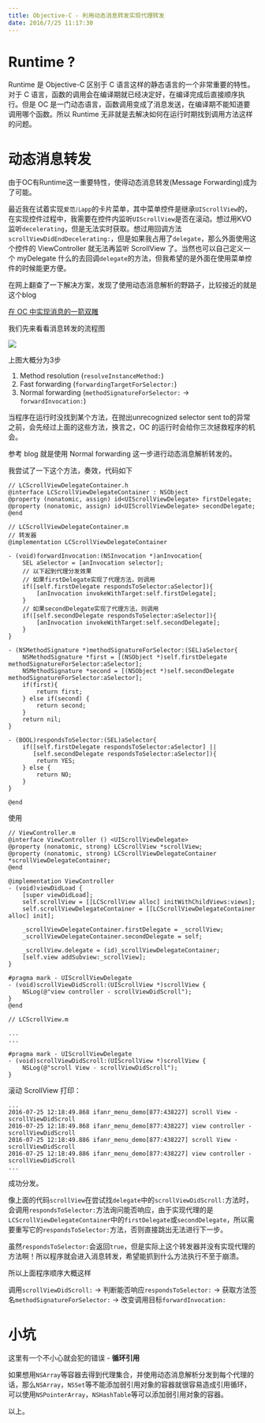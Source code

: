 ```yaml
---
title: Objective-C - 利用动态消息转发实现代理转发
date: 2016/7/25 11:17:30
---
```


# Runtime ?

Runtime 是 Objective-C 区别于 C 语言这样的静态语言的一个非常重要的特性。对于 C 语言，函数的调用会在编译期就已经决定好，在编译完成后直接顺序执行。但是 OC 是一门动态语言，函数调用变成了消息发送，在编译期不能知道要调用哪个函数。所以 Runtime 无非就是去解决如何在运行时期找到调用方法这样的问题。

# 动态消息转发

由于OC有Runtime这一重要特性，使得动态消息转发(Message Forwarding)成为了可能。

<!--more-->

最近我在试着实现`爱范儿app`的卡片菜单，其中菜单控件是继承`UIScrollView`的，在实现控件过程中，我需要在控件内监听`UIScrollView`是否在滚动。想过用KVO监听`decelerating`，但是无法实时获取。想过用回调方法`scrollViewDidEndDecelerating:`，但是如果我占用了`delegate`，那么外面使用这个控件的 ViewController 就无法再监听 ScrollView 了。当然也可以自己定义一个 myDelegate 什么的去回调`delegate`的方法，但我希望的是外面在使用菜单控件的时候能更方便。

在网上翻查了一下解决方案，发现了使用动态消息解析的野路子，比较接近的就是这个blog

[在 OC 中实现消息的一箭双雕](http://kittenyang.com/forwardinvocation/)

我们先来看看消息转发的流程图

![](http://static.oschina.net/uploads/space/2016/0227/211220_TxEr_580523.jpg)

上图大概分为3步

1. Method resolution (`resolveInstanceMethod:`)
2. Fast forwarding (`forwardingTargetForSelector:`)
3. Normal forwarding (`methodSignatureForSelector:` -> `forwardInvocation:`)

当程序在运行时没找到某个方法，在抛出unrecognized selector sent to的异常之前，会先经过上面的这些方法，换言之，OC 的运行时会给你三次拯救程序的机会。

参考 blog 就是使用 Normal forwarding 这一步进行动态消息解析转发的。

我尝试了一下这个方法，奏效，代码如下
``` objc
// LCScrollViewDelegateContainer.h
@interface LCScrollViewDelegateContainer : NSObject
@property (nonatomic, assign) id<UIScrollViewDelegate> firstDelegate;
@property (nonatomic, assign) id<UIScrollViewDelegate> secondDelegate;
@end

// LCScrollViewDelegateContainer.m
// 转发器
@implementation LCScrollViewDelegateContainer

- (void)forwardInvocation:(NSInvocation *)anInvocation{
    SEL aSelector = [anInvocation selector];
    // 以下起到代理分发效果
    // 如果firstDelegate实现了代理方法，则调用
    if([self.firstDelegate respondsToSelector:aSelector]){
        [anInvocation invokeWithTarget:self.firstDelegate];
    }
    // 如果secondDelegate实现了代理方法，则调用
    if([self.secondDelegate respondsToSelector:aSelector]){
        [anInvocation invokeWithTarget:self.secondDelegate];
    }
}

- (NSMethodSignature *)methodSignatureForSelector:(SEL)aSelector{
    NSMethodSignature *first = [(NSObject *)self.firstDelegate methodSignatureForSelector:aSelector];
    NSMethodSignature *second = [(NSObject *)self.secondDelegate methodSignatureForSelector:aSelector];
    if(first){
        return first;
    } else if(second) {
        return second;
    }
    return nil;
}

- (BOOL)respondsToSelector:(SEL)aSelector{
    if([self.firstDelegate respondsToSelector:aSelector] || 
       [self.secondDelegate respondsToSelector:aSelector]){
        return YES;
    } else {
        return NO;
    }
}

@end
```

使用

``` objc
// ViewController.m
@interface ViewController () <UIScrollViewDelegate>
@property (nonatomic, strong) LCScrollView *scrollView;
@property (nonatomic, strong) LCScrollViewDelegateContainer *scrollViewDelegateContainer;
@end

@implementation ViewController
- (void)viewDidLoad {
    [super viewDidLoad];
    self.scrollView = [[LCScrollView alloc] initWithChildViews:views];
    self.scrollViewDelegateContainer = [[LCScrollViewDelegateContainer alloc] init];

    _scrollViewDelegateContainer.firstDelegate = _scrollView;
    _scrollViewDelegateContainer.secondDelegate = self;

    _scrollView.delegate = (id)_scrollViewDelegateContainer;
    [self.view addSubview:_scrollView];
}

#pragma mark - UIScrollViewDelegate
- (void)scrollViewDidScroll:(UIScrollView *)scrollView {
    NSLog(@"view controller - scrollViewDidScroll");
}
@end
```

``` objc
// LCScrollView.m

...
...

#pragma mark - UIScrollViewDelegate
- (void)scrollViewDidScroll:(UIScrollView *)scrollView {
    NSLog(@"scroll View - scrollViewDidScroll");
}
```

滚动 ScrollView 打印：

```
...
2016-07-25 12:18:49.868 ifanr_menu_demo[877:438227] scroll View - scrollViewDidScroll
2016-07-25 12:18:49.868 ifanr_menu_demo[877:438227] view controller - scrollViewDidScroll
2016-07-25 12:18:49.886 ifanr_menu_demo[877:438227] scroll View - scrollViewDidScroll
2016-07-25 12:18:49.886 ifanr_menu_demo[877:438227] view controller - scrollViewDidScroll
...
```

成功分发。

像上面的代码`scrollView`在尝试找`delegate`中的`scrollViewDidScroll:`方法时，会调用`respondsToSelector:`方法询问能否响应，由于实现代理的是`LCScrollViewDelegateContainer`中的`firstDelegate`或`secondDelegate`，所以需要重写它的`respondsToSelector:`方法，否则直接跳出无法进行下一步。

虽然`respondsToSelector:`会返回`true`，但是实际上这个转发器并没有实现代理的方法啊！所以程序就会进入消息转发，希望能抓到什么方法执行不至于崩溃。

所以上面程序顺序大概这样

调用`scrollViewDidScroll:` -> 判断能否响应`respondsToSelector:` -> 获取方法签名`methodSignatureForSelector:` -> 改变调用目标`forwardInvocation:`

# 小坑
这里有一个不小心就会犯的错误 - **循环引用**

如果想用`NSArray`等容器去得到代理集合，并使用动态消息解析分发到每个代理的话，那么`NSArray`，`NSSet`等不能添加弱引用对象的容器就很容易造成引用循环，可以使用`NSPointerArray`，`NSHashTable`等可以添加弱引用对象的容器。

以上。
